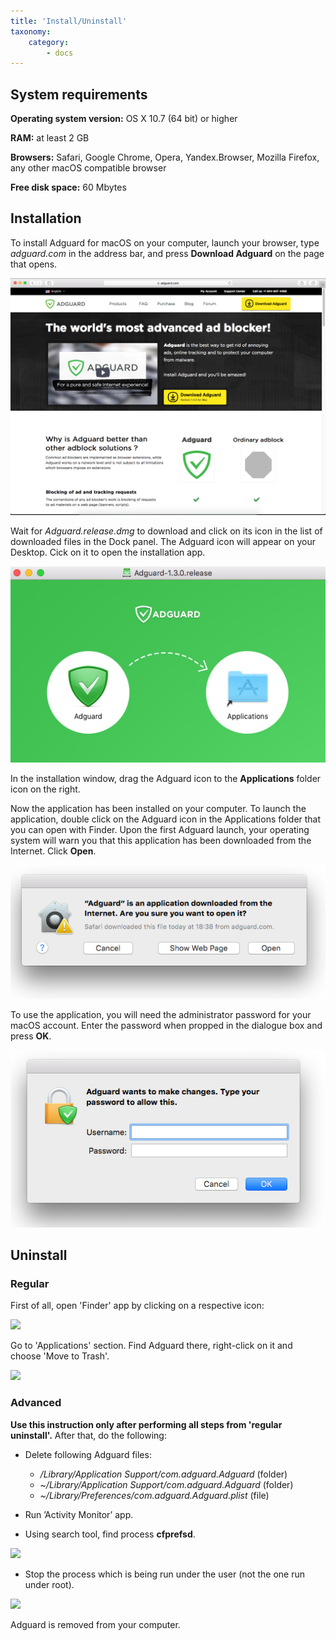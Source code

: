 ```yaml
---
title: 'Install/Uninstall'
taxonomy:
    category:
        - docs
---
```


## System  requirements

**Operating system version:** OS X 10.7 (64 bit) or higher

**RAM:** at least 2 GB

**Browsers:** Safari, Google Chrome, Opera, Yandex.Browser, Mozilla Firefox, any other macOS compatible browser

**Free disk space:** 60 Mbytes

## Installation

To install Adguard for macOS on your computer, launch your browser, type _adguard.com_ in the address bar, and press **Download Adguard** on the page that opens.

![](mac_install_EN_01.png)

Wait for _Adguard.release.dmg_ to download and click on its icon in the list of downloaded files in the Dock panel. The Adguard icon will appear on your Desktop. Cick on it to open the installation app.

![](adguard_mac_2.png)

In the installation window, drag the Adguard icon to the **Applications** folder icon on the right.

Now the application has been installed on your computer. To launch the application, double click on the Adguard icon in the Applications folder that you can open with Finder. Upon the first Adguard launch, your operating system will warn you that this application has been downloaded from the Internet. Click **Open**.

![](mac_install_EN_02.png)

To use the application, you will need the administrator password for your macOS account. Enter the password when propped in the dialogue box and press **OK**.

![](mac_install_EN_03.png)

## <a name="uninstall">Uninstall

### Regular
First of all, open 'Finder' app by clicking on a respective icon:

![](https://cdn.adguard.com/public/Adguard/En/Articles/howtodelete/finder.png)

Go to 'Applications' section. Find Adguard there, right-click on it and choose 'Move to Trash'.

![](https://cdn.adguard.com/public/Adguard/En/Articles/howtodelete/delete_mac.png)

### Advanced
**Use this instruction only after performing all steps from 'regular uninstall'.** After that, do the following:

* Delete following Adguard files:
    * */Library/Application Support/com.adguard.Adguard* (folder)
    * *~/Library/Application Support/com.adguard.Adguard* (folder)
    * *~/Library/Preferences/com.adguard.Adguard.plist* (file)

* Run ’Activity Monitor’ app.
* Using search tool, find process **cfprefsd**.

![](https://cdn.adguard.com/public/Adguard/En/Articles/howtodelete/cfprefsd_find.png)

* Stop the process which is being&nbsp;run under the user (not the one run under root).

![](https://cdn.adguard.com/public/Adguard/En/Articles/howtodelete/cfprefsd_abort.png)

Adguard is removed from your computer.
